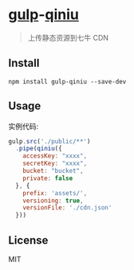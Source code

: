 # [gulp](http://gulpjs.com)-[qiniu](http://qiniu.com)

> 上传静态资源到七牛 CDN

## Install

```
npm install gulp-qiniu --save-dev
```

## Usage

实例代码:

```js
gulp.src('./public/**')
  .pipe(qiniu({
    accessKey: "xxxx",
    secretKey: "xxxx",
    bucket: "bucket",
    private: false
  }, {
    prefix: 'assets/',
    versioning: true,
    versionFile: './cdn.json'
  }))
```

## License

MIT
